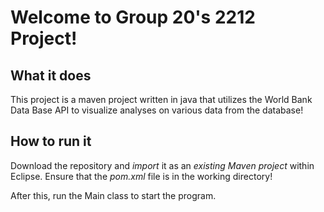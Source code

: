 # Welcome to Group 20's 2212 Project!

## What it does

This project is a maven project written in java that utilizes the World Bank Data Base API to visualize analyses on various data from the database!

## How to run it

Download the repository and *import* it as an *existing Maven project* within Eclipse. Ensure that the *pom.xml* file is in the working directory!

After this, run the Main class to start the program.
